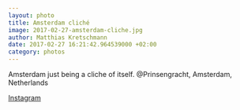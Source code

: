 ```yaml
---
layout: photo
title: Amsterdam cliché
image: 2017-02-27-amsterdam-cliche.jpg
author: Matthias Kretschmann
date: 2017-02-27 16:21:42.964539000 +02:00
category: photos
---
```


Amsterdam just being a cliche of itself. @Prinsengracht, Amsterdam, Netherlands

[Instagram](https://www.instagram.com/p/BRFoXCOFZa1/)
